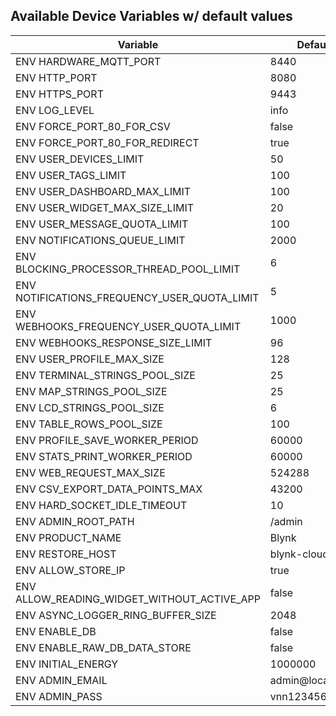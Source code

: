 ## Available Device Variables w/ default values

| Variable                                     | Default         |
| -------------------------------------------- | --------------- |
| ENV HARDWARE_MQTT_PORT                       | 8440            |
| ENV HTTP_PORT                                | 8080            |
| ENV HTTPS_PORT                               | 9443            |
| ENV LOG_LEVEL                                | info            |
| ENV FORCE_PORT_80_FOR_CSV                    | false           |
| ENV FORCE_PORT_80_FOR_REDIRECT               | true            |
| ENV USER_DEVICES_LIMIT                       | 50              |
| ENV USER_TAGS_LIMIT                          | 100             |
| ENV USER_DASHBOARD_MAX_LIMIT                 | 100             |
| ENV USER_WIDGET_MAX_SIZE_LIMIT               | 20              |
| ENV USER_MESSAGE_QUOTA_LIMIT                 | 100             |
| ENV NOTIFICATIONS_QUEUE_LIMIT                | 2000            |
| ENV BLOCKING_PROCESSOR_THREAD_POOL_LIMIT     | 6               |
| ENV NOTIFICATIONS_FREQUENCY_USER_QUOTA_LIMIT | 5               |
| ENV WEBHOOKS_FREQUENCY_USER_QUOTA_LIMIT      | 1000            |
| ENV WEBHOOKS_RESPONSE_SIZE_LIMIT             | 96              |
| ENV USER_PROFILE_MAX_SIZE                    | 128             |
| ENV TERMINAL_STRINGS_POOL_SIZE               | 25              |
| ENV MAP_STRINGS_POOL_SIZE                    | 25              |
| ENV LCD_STRINGS_POOL_SIZE                    | 6               |
| ENV TABLE_ROWS_POOL_SIZE                     | 100             |
| ENV PROFILE_SAVE_WORKER_PERIOD               | 60000           |
| ENV STATS_PRINT_WORKER_PERIOD                | 60000           |
| ENV WEB_REQUEST_MAX_SIZE                     | 524288          |
| ENV CSV_EXPORT_DATA_POINTS_MAX               | 43200           |
| ENV HARD_SOCKET_IDLE_TIMEOUT                 | 10              |
| ENV ADMIN_ROOT_PATH                          | /admin          |
| ENV PRODUCT_NAME                             | Blynk           |
| ENV RESTORE_HOST                             | blynk-cloud.com |
| ENV ALLOW_STORE_IP                           | true            |
| ENV ALLOW_READING_WIDGET_WITHOUT_ACTIVE_APP  | false           |
| ENV ASYNC_LOGGER_RING_BUFFER_SIZE            | 2048            |
| ENV ENABLE_DB                                | false           |
| ENV ENABLE_RAW_DB_DATA_STORE                 | false           |
| ENV INITIAL_ENERGY                           | 1000000          |
| ENV ADMIN_EMAIL                              | admin@localhost |
| ENV ADMIN_PASS                               | vnn12345678910  |
